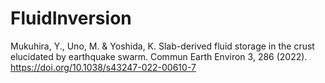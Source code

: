 # FluidInversion
Mukuhira, Y., Uno, M. & Yoshida, K. Slab-derived fluid storage in the crust elucidated by earthquake swarm. Commun Earth Environ 3, 286 (2022). https://doi.org/10.1038/s43247-022-00610-7
